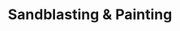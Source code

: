 ---
# Feel free to add content and custom Front Matter to this file.
# To modify the layout, see https://jekyllrb.com/docs/themes/#overriding-theme-defaults

layout: sandblast-paint
permalink: /services/sandblast-paint/
title: Sandblasting & Painting
description: Our Sandblast and Paint facility serves both manufacturer &amp; individuals for high build epoxy, zinc coatings, urethane, enamel topcoats, and specialty coatings.
---